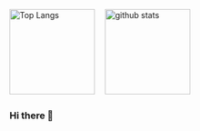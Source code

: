 <p align="left"> 
  <img alt="Top Langs" height="150px" src="https://github-readme-stats.vercel.app/api/top-langs/?username=RinaMotoyama&layout=compact&show_icons=true&theme=dracula" />　
  <img alt="github stats" height="150px" src="https://github-readme-stats.vercel.app/api?username=RinaMotoyama&theme=dracula&show_icons=ture" />
</p>

### Hi there 👋

<!--
**RinaMotoyama/RinaMotoyama** is a ✨ _special_ ✨ repository because its `README.md` (this file) appears on your GitHub profile.

Here are some ideas to get you started:

- 🔭 I’m currently working on ...
- 🌱 I’m currently learning ...
- 👯 I’m looking to collaborate on ...
- 🤔 I’m looking for help with ...
- 💬 Ask me about ...
- 📫 How to reach me: ...
- 😄 Pronouns: ...
- ⚡ Fun fact: ...
-->
